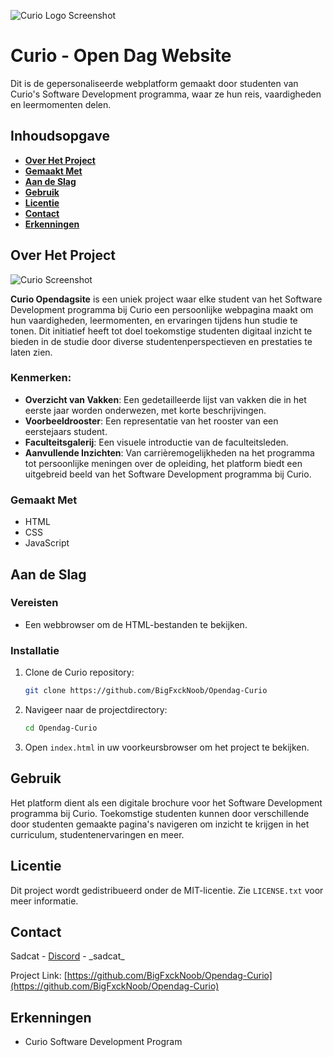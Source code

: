 ![Curio Logo Screenshot](https://media.discordapp.net/attachments/1148595979000492102/1151135083454005328/curio-09-licht-paars-logo-rgb.png?width=1440&height=503)


# Curio - Open Dag Website

Dit is de gepersonaliseerde webplatform gemaakt door studenten van Curio's Software Development programma, waar ze hun reis, vaardigheden en leermomenten delen.

## Inhoudsopgave

- [**Over Het Project**](#over-het-project)
- [**Gemaakt Met**](#gemaakt-met)
- [**Aan de Slag**](#aan-de-slag)
- [**Gebruik**](#gebruik)
- [**Licentie**](#licentie)
- [**Contact**](#contact)
- [**Erkenningen**](#erkenningen)

## Over Het Project

![Curio Screenshot](https://www.curio.nl/media/i4an3v4n/curio-home-logo-bg.jpg?anchor=center&mode=crop&width=720&rnd=132793766392770000&quality=70&heightratio=0.625)

**Curio Opendagsite** is een uniek project waar elke student van het Software Development programma bij Curio een persoonlijke webpagina maakt om hun vaardigheden, leermomenten, en ervaringen tijdens hun studie te tonen. Dit initiatief heeft tot doel toekomstige studenten digitaal inzicht te bieden in de studie door diverse studentenperspectieven en prestaties te laten zien.

### Kenmerken:

- **Overzicht van Vakken**: Een gedetailleerde lijst van vakken die in het eerste jaar worden onderwezen, met korte beschrijvingen.
- **Voorbeeldrooster**: Een representatie van het rooster van een eerstejaars student.
- **Faculteitsgalerij**: Een visuele introductie van de faculteitsleden.
- **Aanvullende Inzichten**: Van carrièremogelijkheden na het programma tot persoonlijke meningen over de opleiding, het platform biedt een uitgebreid beeld van het Software Development programma bij Curio.

### Gemaakt Met

- HTML
- CSS
- JavaScript

## Aan de Slag

### Vereisten

- Een webbrowser om de HTML-bestanden te bekijken.

### Installatie

1. Clone de Curio repository:
   ```sh
   git clone https://github.com/BigFxckNoob/Opendag-Curio
   ```
2. Navigeer naar de projectdirectory:
   ```sh
   cd Opendag-Curio
   ```
3. Open `index.html` in uw voorkeursbrowser om het project te bekijken.

## Gebruik

Het platform dient als een digitale brochure voor het Software Development programma bij Curio. Toekomstige studenten kunnen door verschillende door studenten gemaakte pagina's navigeren om inzicht te krijgen in het curriculum, studentenervaringen en meer.

## Licentie

Dit project wordt gedistribueerd onder de MIT-licentie. Zie `LICENSE.txt` voor meer informatie.

## Contact

Sadcat - [Discord](discord.com) - \_sadcat\_

Project Link: [https://github.com/BigFxckNoob/Opendag-Curio](https://github.com/BigFxckNoob/Opendag-Curio)

## Erkenningen

- Curio Software Development Program
